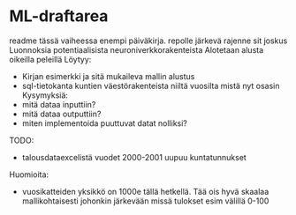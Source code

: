 # ML-draftarea
readme tässä vaiheessa enempi päiväkirja. repolle järkevä rajenne sit joskus
Luonnoksia potentiaalisista neuroniverkkorakenteista
Alotetaan alusta oikeilla peleillä
Löytyy:
- Kirjan esimerkki ja sitä mukaileva mallin alustus
- sql-tietokanta kuntien väestörakenteista niiltä vuosilta mistä nyt osasin
Kysymyksiä:
- mitä dataa inputtiin?
- mitä dataa outputtiin?
- miten implementoida puuttuvat datat nolliksi?

TODO:
- talousdataexcelistä vuodet 2000-2001 uupuu kuntatunnukset

Huomioita:
- vuosikatteiden yksikkö on 1000e tällä hetkellä. Tää ois hyvä skaalaa mallikohtaisesti johonkin järkevään missä tulokset esim välillä 0-100

